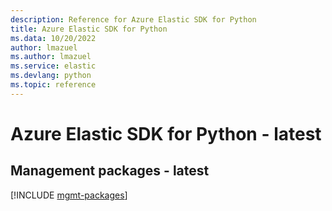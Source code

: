 ```yaml
---
description: Reference for Azure Elastic SDK for Python
title: Azure Elastic SDK for Python
ms.data: 10/20/2022
author: lmazuel
ms.author: lmazuel
ms.service: elastic
ms.devlang: python
ms.topic: reference
---
```

# Azure Elastic SDK for Python - latest

## Management packages - latest
[!INCLUDE [mgmt-packages](elastic-mgmt-index.md)]